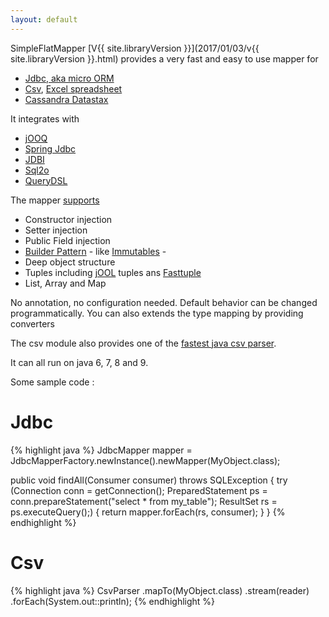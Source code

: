 ```yaml
---
layout: default
---
```




SimpleFlatMapper [V{{ site.libraryVersion }}](2017/01/03/v{{ site.libraryVersion }}.html) provides a very fast and easy to use mapper for

 * [Jdbc, aka micro ORM](0102-getting-started-jdbc.html)
 * [Csv](0101-getting-started-csv.html), [Excel spreadsheet](0105-getting-started-poi.html)
 * [Cassandra Datastax](0103-getting-started-datastax.html)
 
It integrates with 
 * [jOOQ](0106-getting-started-jooq.html)
 * [Spring Jdbc](0104-getting-started-springjdbc.html)
 * [JDBI](0109-getting-started-jdbi.html)
 * [Sql2o](0108-getting-started-sql2o.html)
 * [QueryDSL](0107-getting-started-querydsl.html)
 
The mapper [supports](0201-property-mapping.html)   
 * Constructor injection
 * Setter injection
 * Public Field injection
 * [Builder Pattern](0201-property-mapping.html#builder-pattern) - like [Immutables](http://immutables.github.io/) -
 * Deep object structure
 * Tuples including [jOOL](https://github.com/jOOQ/jOOL) tuples ans [Fasttuple](https://github.com/boundary/fasttuple)
 * List, Array and Map
 
No annotation, no configuration needed. 
Default behavior can be changed programmatically.
You can also extends the type mapping by providing converters

The csv module also provides one of the [fastest java csv parser](12-csv-performance.html).

It can all run on java 6, 7, 8 and 9.

Some sample code :

# Jdbc
{% highlight java %}
JdbcMapper<MyObject> mapper =
    JdbcMapperFactory.newInstance().newMapper(MyObject.class);

public void findAll(Consumer<MyObject> consumer) throws SQLException {
    try (Connection conn = getConnection();
        PreparedStatement ps = 
            conn.prepareStatement("select * from my_table");
        ResultSet rs = ps.executeQuery();) {
        return mapper.forEach(rs, consumer);
    }
}
{% endhighlight %}

# Csv
{% highlight java %}
CsvParser
    .mapTo(MyObject.class)
    .stream(reader)
    .forEach(System.out::println);
{% endhighlight %}





 